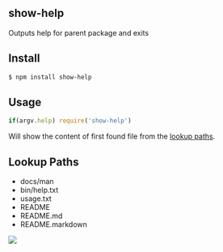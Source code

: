 ## show-help

Outputs help for parent package and exits

## Install

```bash
$ npm install show-help
```

## Usage

```js
if(argv.help) require('show-help')
```

Will show the content of first found file from the [lookup paths](#lookup).

<a name="lookup"></a>
## Lookup Paths

* docs/man
* bin/help.txt
* usage.txt
* README
* README.md
* README.markdown

![](https://dl.dropboxusercontent.com/s/ctqwvswr8l2fn7m/npmel_26.jpg)
